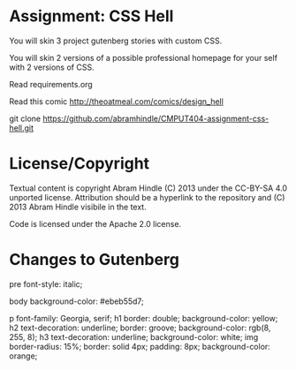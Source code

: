 Assignment: CSS Hell
====================

You will skin 3 project gutenberg stories with custom CSS.

You will skin 2 versions of a possible professional homepage for your
self with 2 versions of CSS.

Read requirements.org

Read this comic http://theoatmeal.com/comics/design_hell

git clone https://github.com/abramhindle/CMPUT404-assignment-css-hell.git

License/Copyright
=================

Textual content is copyright Abram Hindle (C) 2013 under the CC-BY-SA
4.0 unported license. Attribution should be a hyperlink to the
repository and (C) 2013 Abram Hindle visibile in the text.

Code is licensed under the Apache 2.0 license.

Changes to Gutenberg
=================

pre font-style: italic;

body background-color: #ebeb55d7;

p font-family: Georgia, serif;
h1 border: double; background-color: yellow;
h2 text-decoration: underline; border: groove; background-color: rgb(8, 255, 8);
h3 text-decoration: underline; background-color: white;
img border-radius: 15%; border: solid 4px; padding: 8px; background-color: orange;



